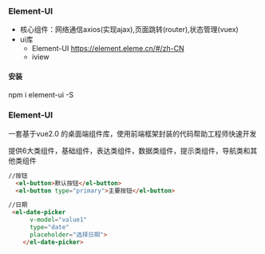 
### Element-UI
- 核心组件：网络通信axios(实现ajax),页面跳转(router),状态管理(vuex)
- ui库
    - Element-UI https://element.eleme.cn/#/zh-CN
    - iview

#### 安装
npm i element-ui -S

### Element-UI
一套基于vue2.0 的桌面端组件库，使用前端框架封装的代码帮助工程师快速开发

提供6大类组件，基础组件，表达类组件，数据类组件，提示类组件，导航类和其他类组件

```html
//按钮
  <el-button>默认按钮</el-button>
  <el-button type="primary">主要按钮</el-button>

//日期
 <el-date-picker
      v-model="value1"
      type="date"
      placeholder="选择日期">
    </el-date-picker>

```







